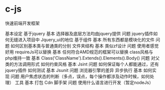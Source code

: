 c-js
====

快速前端开发框架

基本设定
基于jquery
	基本
		选择器及底层方法均由jquery提供
	问题
		jquery插件如何无缝进入项目中
		Jquery_ui的地位
基于组件
	基本
		所有东西都是模块化的文件
	问题
		如何区别基本类与普通类的分别
文件夹结构
	基本
		类似zf设计
	问题
		使用者感觉好用
requireJs可以替换
	基本
		任何符合AMD规范的框架可以替换
class风格与php维持一致
	基本
		Class('ClassName').Extends().Elements().Body()
	问题
		对父类的方法调用形式
如何约束风格
	基本
		Jsint
	问题
		如何保证每个人都能通过，还有jquery插件
如何测试
	基本
		Jsunit
	问题
		浏览器引擎的差异
异步执行
	基本
		如何实现
	问题
		用户焦虑状态的判断（多点，误点，每个操作都涉及动作时候，如何处理）
工具
	基本
		打包
		Cdn
		脚手架
	问题
		使用什么语言进行开发（暂定nodeJs）
